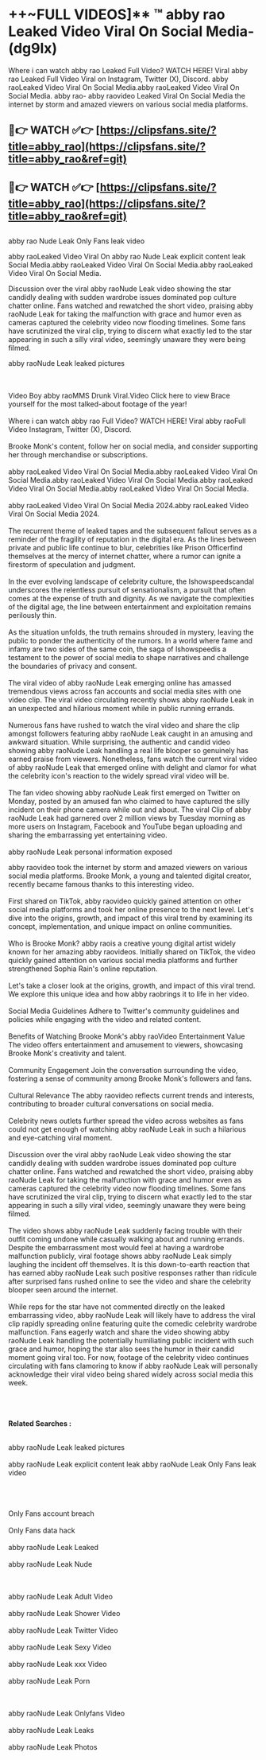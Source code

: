 #  ++~FULL VIDEOS]** ™ abby rao Leaked Video Viral On Social Media- (dg9lx)

Where i can watch abby rao Leaked Full Video? WATCH HERE! Viral abby rao Leaked Full Video Viral on Instagram, Twitter (X), Discord.
abby raoLeaked Video Viral On Social Media.abby raoLeaked Video Viral On Social Media.
abby rao- abby raovideo Leaked Viral On Social Media the internet by storm and amazed viewers on various social media platforms.



## 🔴👉 WATCH ✅👉 [https://clipsfans.site/?title=abby_rao](https://clipsfans.site/?title=abby_rao&ref=git)


## 🔴👉 WATCH ✅👉 [https://clipsfans.site/?title=abby_rao](https://clipsfans.site/?title=abby_rao&ref=git)
##


abby rao Nude Leak Only Fans leak video 


abby raoLeaked Video Viral On  abby rao Nude Leak explicit content leak Social Media.abby raoLeaked Video Viral On Social Media.abby raoLeaked Video Viral On Social Media.



Discussion over the viral abby raoNude Leak video showing the star candidly dealing with sudden wardrobe issues dominated pop culture chatter online. Fans watched and rewatched the short video, praising abby raoNude Leak for taking the malfunction with grace and humor even as cameras captured the celebrity video now flooding timelines. Some fans have scrutinized the viral clip, trying to discern what exactly led to the star appearing in such a silly viral video, seemingly unaware they were being filmed.


abby raoNude Leak leaked pictures


  <br>

  <br>
Video Boy abby raoMMS Drunk Viral.Video Click here to view Brace yourself for the most talked-about footage of the year!
<br><br>
Where i can watch abby rao Full Video? WATCH HERE! Viral abby raoFull Video Instagram, Twitter (X), Discord.
<br><br>
Brooke Monk's content, follow her on social media, and consider supporting her through merchandise or subscriptions.
<br><br>
abby raoLeaked Video Viral On Social Media.abby raoLeaked Video Viral On Social Media.abby raoLeaked Video Viral On Social Media.abby raoLeaked Video Viral On Social Media.abby raoLeaked Video Viral On Social Media.
<br><br>
abby raoLeaked Video Viral On Social Media 2024.abby raoLeaked Video Viral On Social Media 2024.
<br><br>
The recurrent theme of leaked tapes and the subsequent fallout serves as a reminder of the fragility of reputation in the digital era. As the lines between private and public life continue to blur, celebrities like Prison Officerfind themselves at the mercy of internet chatter, where a rumor can ignite a firestorm of speculation and judgment.
<br><br>
In the ever evolving landscape of celebrity culture, the Ishowspeedscandal underscores the relentless pursuit of sensationalism, a pursuit that often comes at the expense of truth and dignity. As we navigate the complexities of the digital age, the line between entertainment and exploitation remains perilously thin.
<br><br>
As the situation unfolds, the truth remains shrouded in mystery, leaving the public to ponder the authenticity of the rumors. In a world where fame and infamy are two sides of the same coin, the saga of Ishowspeedis a testament to the power of social media to shape narratives and challenge the boundaries of privacy and consent.
<br><br>
The viral video of abby raoNude Leak emerging online has amassed tremendous views across fan accounts and social media sites with one video clip. The viral video circulating recently shows abby raoNude Leak in an unexpected and hilarious moment while in public running errands.
<br><br>
Numerous fans have rushed to watch the viral video and share the clip amongst followers featuring abby raoNude Leak caught in an amusing and awkward situation. While surprising, the authentic and candid video showing abby raoNude Leak handling a real life blooper so genuinely has earned praise from viewers. Nonetheless, fans watch the current viral video of abby raoNude Leak that emerged online with delight and clamor for what the celebrity icon's reaction to the widely spread viral video will be.
<br><br>
The fan video showing abby raoNude Leak first emerged on Twitter on Monday, posted by an amused fan who claimed to have captured the silly incident on their phone camera while out and about. The viral Clip of abby raoNude Leak had garnered over 2 million views by Tuesday morning as more users on Instagram, Facebook and YouTube began uploading and sharing the embarrassing yet entertaining video.
<br><br>
abby raoNude Leak personal information exposed

abby raovideo took the internet by storm and amazed viewers on various social media platforms. Brooke Monk, a young and talented digital creator, recently became famous thanks to this interesting video.
<br><br>
First shared on TikTok, abby raovideo quickly gained attention on other social media platforms and took her online presence to the next level. Let's dive into the origins, growth, and impact of this viral trend by examining its concept, implementation, and unique impact on online communities.
<br><br>
Who is Brooke Monk? abby raois a creative young digital artist widely known for her amazing abby raovideos. Initially shared on TikTok, the video quickly gained attention on various social media platforms and further strengthened Sophia Rain's online reputation.
<br><br>
Let's take a closer look at the origins, growth, and impact of this viral trend. We explore this unique idea and how abby raobrings it to life in her video.
<br><br>
Social Media Guidelines Adhere to Twitter's community guidelines and policies while engaging with the video and related content.
<br><br>
Benefits of Watching Brooke Monk's abby raoVideo Entertainment Value The video offers entertainment and amusement to viewers, showcasing Brooke Monk's creativity and talent.
<br><br>
Community Engagement Join the conversation surrounding the video, fostering a sense of community among Brooke Monk's followers and fans.
<br><br>
Cultural Relevance The abby raovideo reflects current trends and interests, contributing to broader cultural conversations on social media.
<br><br>
Celebrity news outlets further spread the video across websites as fans could not get enough of watching abby raoNude Leak in such a hilarious and eye-catching viral moment.
<br><br>
Discussion over the viral abby raoNude Leak video showing the star candidly dealing with sudden wardrobe issues dominated pop culture chatter online. Fans watched and rewatched the short video, praising abby raoNude Leak for taking the malfunction with grace and humor even as cameras captured the celebrity video now flooding timelines. Some fans have scrutinized the viral clip, trying to discern what exactly led to the star appearing in such a silly viral video, seemingly unaware they were being filmed.
<br><br>
The video shows abby raoNude Leak suddenly facing trouble with their outfit coming undone while casually walking about and running errands. Despite the embarrassment most would feel at having a wardrobe malfunction publicly, viral footage shows abby raoNude Leak simply laughing the incident off themselves. It is this down-to-earth reaction that has earned abby raoNude Leak such positive responses rather than ridicule after surprised fans rushed online to see the video and share the celebrity blooper seen around the internet.
<br><br>
While reps for the star have not commented directly on the leaked embarrassing video, abby raoNude Leak will likely have to address the viral clip rapidly spreading online featuring quite the comedic celebrity wardrobe malfunction. Fans eagerly watch and share the video showing abby raoNude Leak handling the potentially humiliating public incident with such grace and humor, hoping the star also sees the humor in their candid moment going viral too. For now, footage of the celebrity video continues circulating with fans clamoring to know if abby raoNude Leak will personally acknowledge their viral video being shared widely across social media this week.
<br><br>

<br><br>
<strong>Related Searches :</strong>
<br><br>

abby raoNude Leak leaked pictures
<br><br>
abby raoNude Leak explicit content leak
abby raoNude Leak Only Fans leak video
<br><br>

<br><br>
Only Fans account breach
<br><br>
Only Fans data hack
<br><br>
abby raoNude Leak Leaked
<br><br>
abby raoNude Leak Nude

<br><br>
abby raoNude Leak Adult Video
<br><br>
abby raoNude Leak Shower Video
<br><br>
abby raoNude Leak Twitter Video
<br><br>
abby raoNude Leak Sexy Video
<br><br>
abby raoNude Leak xxx Video
<br><br>
abby raoNude Leak Porn

<br><br>
abby raoNude Leak Onlyfans Video
<br><br>
abby raoNude Leak Leaks
<br><br>
abby raoNude Leak Photos